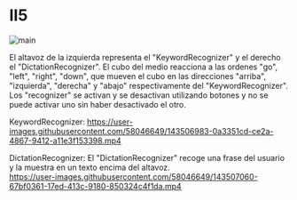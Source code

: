 # II5

![main](https://user-images.githubusercontent.com/58046649/143506323-a532ada3-c76c-49b3-b9f8-ed5c2221dde9.png)

El altavoz de la izquierda representa el "KeywordRecognizer" y el derecho el "DictationRecognizer".
El cubo del medio reacciona a las ordenes "go", "left", "right", "down", que mueven el cubo en las direcciones "arriba", "izquierda", "derecha" y "abajo" respectivamente del "KeywordRecognizer".
Los "recognizer" se activan y se desactivan utilizando botones y no se puede activar uno sin haber desactivado el otro.


KeywordRecognizer:
https://user-images.githubusercontent.com/58046649/143506983-0a3351cd-ce2a-4867-9412-a11e3f153398.mp4

DictationRecognizer:
El "DictationRecognizer" recoge una frase del usuario y la muestra en un texto encima del altavoz.\
https://user-images.githubusercontent.com/58046649/143507060-67bf0361-17ed-413c-9180-850324c4f1da.mp4
